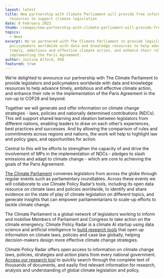 ```yaml
---
layout: latest
title: New partnership with Climate Parliament will provide free information
  resources to support climate legislation
date: 8 February 2023
thumb: /images/new-partnership-with-climate-parliament-will-provide-free-information-resources-to-support-climate-legislation/legislators-in-a-meeting.jpg
topics:
  - News
excerpt: We've partnered with The Climate Parliament to provide legislators and
  policymakers worldwide with data and knowledge resources to help advance
  timely, ambitious and effective climate action, and enhance their role in
  implementing the Paris Agreement.
author: Justine Alford, PhD
featured: true
---
```

We’re delighted to announce our partnership with The Climate Parliament to provide legislators and policymakers worldwide with data and knowledge resources to help advance timely, ambitious and effective climate action, and enhance their role in the implementation of the Paris Agreement in the run-up to COP28 and beyond. 

Together we will generate and offer information on climate change strategies - laws, policies and nationally determined contributions (NDCs). This will support shared learning and ideation between legislators from different nations, enabling leaders to draw on each other’s experiences, best practices and successes. And by allowing the comparison of rules and commitments across regions and nations, the work will help to highlight law and policy gaps, and opportunities for action.

Central to this will be efforts to strengthen the capacity of and drive the involvement of MPs in the implementation of NDCs - pledges to slash emissions and adapt to climate change - which are core to achieving the goals of the Paris Agreement.

[The Climate Parliament](https://www.climateparl.net/) convenes legislators from across the globe through regular events such as parliamentary roundtables. Across these events we will collaborate to use Climate Policy Radar’s tools, including its open data resource on climate laws and policies worldwide, to identify and share evidence on the state of play of climate legislation on different topics, and generate insights that can empower parliamentarians to scale-up efforts to tackle climate change.

The Climate Parliament is a global network of legislators working to inform and mobilise Members of Parliament and Congress to take action on the climate emergency. Climate Policy Radar is a climate AI startup using data science and artificial intelligence to [build research tools](https://app.climatepolicyradar.org/) that open up information on climate laws, policies and case law globally, helping decision-makers design more effective climate change strategies. 

Climate Policy Radar offers open access to information on climate change laws, policies, strategies and action plans from every national government. [Access our research tool](https://app.climatepolicyradar.org/) to quickly search through the complete text of thousands of documents, and easily find relevant information for research, analysis and understanding of global climate legislation and policy.